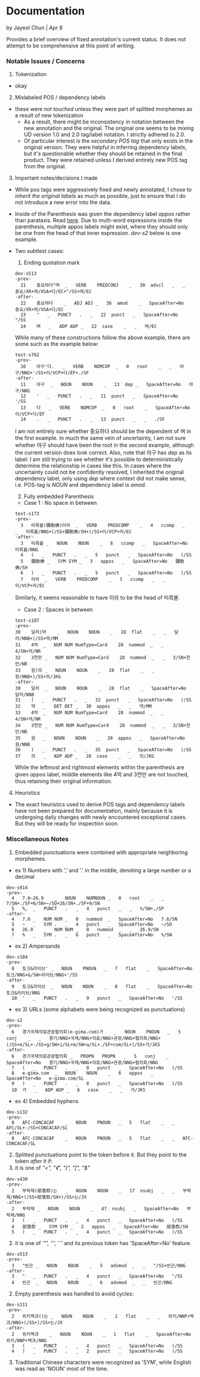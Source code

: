 # Documentation
by Jayeol Chun | Apr 8

Provides a brief overview of fixed annotation's current status. It does not attempt to be comprehensive at this point of writing.

### Notable Issues / Concerns
1. Tokenization
  * okay
2. Mislabeled POS / dependency labels
  * these were *not touched* unless they were part of splitted morphemes as a result of new tokenization
    * As a result, there might be inconsistency in notation between the new annotation and the original. The original one seems to be mixing UD version 1.0 and 2.0 tag/label notation. I strictly adhered to 2.0.
    * Of particular interest is the *secondary POS tag* that only exists in the original version. They were helpful in inferring dependency labels, but it's questionable whether they should be retained in the final product. They were retained unless I derived entirely new POS tag from the original.

3. Important notes/decisions I made
  * While pos tags were aggressively fixed and newly annotated, I chose to *inherit the original labels* as much as possible, just to ensure that I do not introduce a new error into the data.
  * Inside of the Parenthesis was given the dependency label *appos* rather than parataxis. Read [here](http://universaldependencies.org/u/dep/appos.html). Due to multi-word expressions inside the parenthesis, multiple appos labels might exist, where they should only be one from the head of that inner expression. *dev-s2* below is one example.
  * Two subtlest cases:
    1. Ending quotation mark
    ```
    dev-s513
    -prev-
      21	중요하다"며	_	VERB	PREDCONJ	_	30	advcl	_	_	중요/XR+하/XSA+다/EC+"/SS+며/EC
    -after-
      22	중요하다	_	ADJ	ADJ	_	36	amod	_	SpaceAfter=No	중요/XR+하/XSA+다/EC
      23	"	_	PUNCT	.	_	22	punct	_	SpaceAfter=No	"/SS
      24	며	_	ADP	ADP	_	22	case	_	_	며/EC
    ```
    While many of these constructions follow the above example, there are some such as the example below:
    ```
    test-s762
    -prev-
      10	야구'다.	_	VERB	NOMCOP	_	0	root	_	_	야구/NNG+'/SS+이/VCP+다/EF+./SF
    -after-
      11	야구	_	NOUN	NOUN	_	13	dep	_	SpaceAfter=No	야구/NNG
      12	'	_	PUNCT	.	_	11	punct	_	SpaceAfter=No	'/SS
      13	다	_	VERB	NOMCOP	_	0	root	_	SpaceAfter=No	이/VCP+다/EF
      14	.	_	PUNCT	.	_	13	punct	_	_	./SF
    ```
    I am not entirely sure whether 중요하다 should be the dependent of 며 in the first example. In much the same vein of uncertainty, I am not sure whether 야구 should have been the root in the second example, although the current version does look correct.
    Also, note that 야구 has *dep* as its label: I am still trying to see whether it's possible to deterministically determine the relationship in cases like this. In cases where the uncertainty could not be confidently resolved, I inherited the original dependency label, only using *dep* where context did not make sense, i.e. POS-tag is *NOUN* and dependency label is *amod*.

    2. Fully embedded Parenthesis
      * Case 1 : No space in between
      ```
      test-s173
      -prev-
        3	미륵불(彌勒佛)이라	_	VERB	PREDCOMP	_	4	ccomp	_	_	미륵불/NNG+(/SS+彌勒佛/SH+)/SS+이/VCP+라/EC
      -after-
        3	미륵불	_	NOUN	NOUN	_	8	ccomp	_	SpaceAfter=No	미륵불/NNG
        4	(	_	PUNCT	.	_	5	punct	_	SpaceAfter=No	(/SS
        5	彌勒佛	_	SYM	SYM	_	3	appos	_	SpaceAfter=No	彌勒佛/SH
        6	)	_	PUNCT	.	_	5	punct	_	SpaceAfter=No	)/SS
        7	이라	_	VERB	PREDCOMP	_	3	ccomp	_	_	이/VCP+라/EC
      ```
      Similarly, it seems reasonable to have 이라 to be the head of 미륵불.

      * Case 2 : Spaces in between
      ```
      test-s187
      -prev-
      30	달러(약	_	NOUN	NOUN	_	28	flat	_	_	달러/NNB+(/SS+약/MM
      31	4억	_	NUM	NUM	NumType=Card	28	nummod	_	_	4/SN+억/NR
      32	3천만	_	NUM	NUM	NumType=Card	28	nummod	_	_	3/SN+천만/NR
      33	원)의	_	NOUN	NOUN	_	28	flat	_	_	원/NNB+)/SS+의/JKG
      -after-
      30	달러	_	NOUN	NOUN	_	28	flat	_	SpaceAfter=No	달러/NNB
      31	(	_	PUNCT	.	_	32	punct	_	SpaceAfter=No	(/SS
      32	약	_	DET	DET	_	30	appos	_	_	약/MM
      33	4억	_	NUM	NUM	NumType=Card	28	nummod	_	_	4/SN+억/NR
      34	3천만	_	NUM	NUM	NumType=Card	28	nummod	_	_	3/SN+천만/NR
      35	원	_	NOUN	NOUN	_	28	appos	_	SpaceAfter=No	원/NNB
      36	)	_	PUNCT	.	_	35	punct	_	SpaceAfter=No	)/SS
      37	의	_	ADP	ADP	_	28	case	_	_	의/JKG
      ```
      While the leftmost and rightmost elements within the parenthesis are given *appos* label, middle elements like 4억 and 3천만 are not touched, thus retaining their original information.

4. Heuristics
  * The exact heuristics used to derive POS tags and dependency labels have not been prepared for documentation, mainly because it is undergoing daily changes with newly encountered exceptional cases. But they will be ready for inspection soon.

### Miscellaneous Notes
1. Embedded punctuations were combined with appropriate neighboring morphemes.
  * ex 1) Numbers with ',' and '.' in the middle, denoting a large number or a decimal
  ```
  dev-s914
  -prev-
    4	7.6~26.9	_	NOUN	NUMNOUN	_	0	root	_	_	7/SN+./SF+6/SN+~/SO+26/SN+./SF+9/SN
    5	%,	_	PUNCT	.	_	4	punct	_	_	%/SW+,/SP
  -after-
    4	7.6	_	NUM	NUM	_	0	nummod	_	SpaceAfter=No	7.6/SN
    5	~	_	SYM	.	_	4	punct	_	SpaceAfter=No	~/SO
    6	26.9	_	NUM	NUM	_	0	nummod	_	_	26.9/SN
    7	%	_	SYM	.	_	6	punct	_	SpaceAfter=No	%/SW
  ```
  * ex 2) Ampersands
  ```
  dev-s184
  -prev-
    8	토크&라이브'	_	NOUN	PNOUN	_	7	flat	_	SpaceAfter=No	토크/NNG+&/SW+라이브/NNG+'/SS
  -after-
    9	토크&라이브	_	NOUN	NOUN	_	8	flat	_	SpaceAfter=No	토크&라이브/NNG
    10	'	_	PUNCT	.	_	9	punct	_	SpaceAfter=No	'/SS
  ```
  * ex 3) URLs (some alphabets were being recognized as punctuations)
  ```
  dev-s2
  -prev-
    6	경기국제의료관광협의회(e-gima.com)가	_	NOUN	PNOUN	_	5	conj	_	_	경기/NNG+국제/NNG+의료/NNG+관광/NNG+협의회/NNG+(/SS+e/SL+-/SS+g/SW+i/SL+m/SW+a/SL+./SF+com/SL+)/SS+가/JKS
  -after-
    6	경기국제의료관광협의회	_	PROPN	PROPN	_	5	conj	_	SpaceAfter=No	경기/NNG+국제/NNG+의료/NNG+관광/NNG+협의회/NNG
    7	(	_	PUNCT	.	_	8	punct	_	SpaceAfter=No	(/SS
    8	e-gima.com	_	NOUN	NOUN	_	6	appos	_	SpaceAfter=No	e-gima.com/SL
    9	)	_	PUNCT	.	_	8	punct	_	SpaceAfter=No	)/SS
    10	가	_	ADP	ADP	_	6	case	_	_	가/JKS
  ```
  * ex 4) Embedded hyphens
  ```
  dev-s132
  -prev-
    8	AFC-CONCACAF	_	NOUN	PNOUN	_	5	flat	_	_	AFC/SL+-/SS+CONCACAF/SL
  -after-
    8	AFC-CONCACAF	_	NOUN	PNOUN	_	5	flat	_	_	AFC-CONCACAF/SL
  ```
2. Splitted punctuations point to the token before it. But they point to the token *after* it if:
  1. it is one of *"<", "《", "(", "[", "$"*
  ```
  dev-s430
  -prev-
    2	부락제(部落祭)는	_	NOUN	NOUN	_	17	nsubj	_	_	부락제/NNG+(/SS+部落祭/SH+)/SS+는/JX
  -after-
    2	부락제	_	NOUN	NOUN	_	47	nsubj	_	SpaceAfter=No	부락제/NNG
    3	(	_	PUNCT	.	_	4	punct	_	SpaceAfter=No	(/SS
    4	部落祭	_	SYM	SYM	_	2	appos	_	SpaceAfter=No	部落祭/SH
    5	)	_	PUNCT	.	_	4	punct	_	SpaceAfter=No	)/SS
  ```
  2. it is one of *'\"', '\'', '`'* and its previous token has 'SpaceAfter=No' feature.
  ```
  dev-s513
  -prev-
    3	"빈곤	_	NOUN	NOUN	_	5	advmod	_	_	"/SS+빈곤/NNG
  -after-
    3	"	_	PUNCT	.	_	4	punct	_	SpaceAfter=No	"/SS
    4	빈곤	_	NOUN	NOUN	_	6	advmod	_	_	빈곤/NNG
  ```
2. Empty parenthesis was handled to avoid cycles:
  ```
  dev-s311
  -prev-
    2	위키백과()는	_	NOUN	NOUN	_	1	flat	_	_	위키/NNP+백과/NNG+(/SS+)/SS+는/JX
  -after-
    2	위키백과	_	NOUN	NOUN	_	1	flat	_	SpaceAfter=No	위키/NNP+백과/NNG
    3	(	_	PUNCT	.	_	4	punct	_	SpaceAfter=No	(/SS
    4	)	_	PUNCT	.	_	2	punct	_	SpaceAfter=No	)/SS
  ```
3. Traditional Chinese characters were recognized as 'SYM', while English was read as 'NOUN' most of the time.
